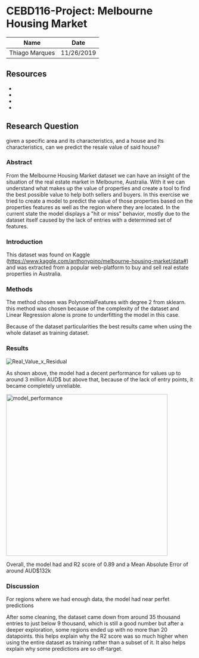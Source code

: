 # CEBD116-Project: Melbourne Housing Market

| Name           | Date          |
| -------------- | ------------- |
| Thiago Marques |   11/26/2019  |

## Resources

 *
 *
 *
 *
 
## Research Question

 given a specific area and its characteristics, and a house and its characteristics, can we predict the resale value of said house?
 
 ### Abstract
 
From the Melbourne Housing Market dataset we can have an insight of the situation of the real estate market in Melbourne, Australia. With it we can understand what makes up the value of properties and create a tool to find the best possible value to help both sellers and buyers. In this exercise we tried to create a model to predict the value of those properties based on the properties features as well as the region where they are located. In the current state the model displays a "hit or miss" behavior, mostly due to the dataset itself caused by the lack of entries with a determined set of features. 

### Introduction

This dataset was found on Kaggle (https://www.kaggle.com/anthonypino/melbourne-housing-market/data#) and was extracted from a popular web-platform to buy and sell real estate properties in Australia.

### Methods

The method chosen was PolynomialFeatures with degree 2 from sklearn. this method was chosen because of the complexity of the dataset and Linear Regression alone is prone to underfitting the model in this case.

Because of the dataset particularities the best results came when using the whole dataset as training dataset.

### Results

![Real_Value_x_Residual](https://user-images.githubusercontent.com/24575360/69826419-0789b300-11e1-11ea-9ec4-7791c5493cf1.png)

As shown above, the model had a decent performance for values up to around 3 million AUD$ but above that, because of the lack of entry points, it became completely unreliable.

<img width="433" alt="model_performance" src="https://user-images.githubusercontent.com/24575360/69679286-c6c15b00-1075-11ea-9f31-5a4811a634d7.png">

Overall, the model had and R2 score of 0.89 and a Mean Absolute Error of around AUD$132k

### Discussion

For regions where we had enough data, the model had near perfet predictions

After some cleaning, the dataset came down from around 35 thousand entries to just below 9 thousand, which is still a good number but after a deeper exploration, some regions ended up with no more than 20 datapoints. this helps explain why the R2 score was so much higher when using the entire dataset as training rather than a subset of it. It also helps explain why some predictions are so off-target.





